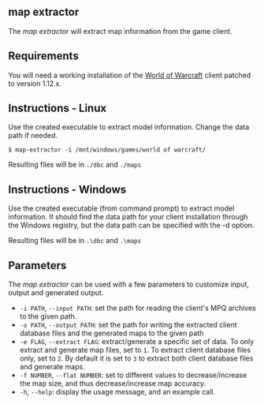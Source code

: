 map extractor
--------------
The *map extractor* will extract map information from the game client.

Requirements
------------
You will need a working installation of the [World of Warcraft][1] client patched
to version 1.12.x.

Instructions - Linux
--------------------
Use the created executable to extract model information. Change the data path if
needed.

    $ map-extractor -i /mnt/windows/games/world of warcraft/

Resulting files will be in `./dbc` and `./maps`

Instructions - Windows
----------------------
Use the created executable (from command prompt) to extract model information.
It should find the data path for your client installation through the Windows
registry, but the data path can be specified with the -d option.

Resulting files will be in `.\dbc` and `.\maps`

Parameters
----------
The *map extractor* can be used with a few parameters to customize input, output
and generated output.

* `-i PATH`, `--input PATH`: set the path for reading the client's MPQ archives to the given
  path.
* `-o PATH`, `--output PATH`: set the path for writing the extracted client database files and
  the generated maps to the given path
* `-e FLAG`, `--extract FLAG`: extract/generate a specific set of data. To only extract and
  generate map files, set to `1`. To extract client database files only,
  set to `2`. By default it is set to `3` to extract both client database
  files and generate maps.
* `-f NUMBER`, `--flat NUMBER`: set to different values to decrease/increase the map size,
  and thus decrease/increase map accuracy.
* `-h`, `--help`: display the usage message, and an example call.


[1]: http://blizzard.com/games/burningcrusade/ "World of Warcraft · The Burning Crusade"
